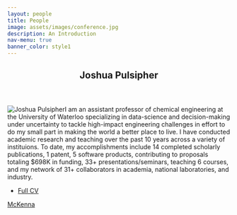 ```yaml
---
layout: people
title: People
image: assets/images/conference.jpg
description: An Introduction
nav-menu: true
banner_color: style1
---
```


<section id="profile">
	<div class="inner">
        <header class="major">
			<h2>Joshua Pulsipher</h2>
		</header>
		<p><span class="image left"><img src="{% link assets/images/profile.png %}" alt="Joshua Pulsipher" /></span>I am an assistant professor of chemical engineering at the University of Waterloo specializing in data-science and decision-making under uncertainty to tackle high-impact engineering challenges in effort to do my small part in making the world a better place to live. I have conducted academic research and teaching over the past 10 years across a variety of instituions. To date, my accomplishments include 14 completed scholarly publications, 1 patent, 5 software products, contributing to proposals totaling $698K in funding, 33+ presentations/seminars, teaching 6 courses, and my network of 31+ collaborators in academia, national laboratories, and industry.</p>
        <ul class="actions">
			<li><a href="files/cv.html" class="button icon fa-file">Full CV</a></li>
		</ul>
	</div>
		<p><a href="people/mckenna2.html">McKenna</a></p>
</section>
